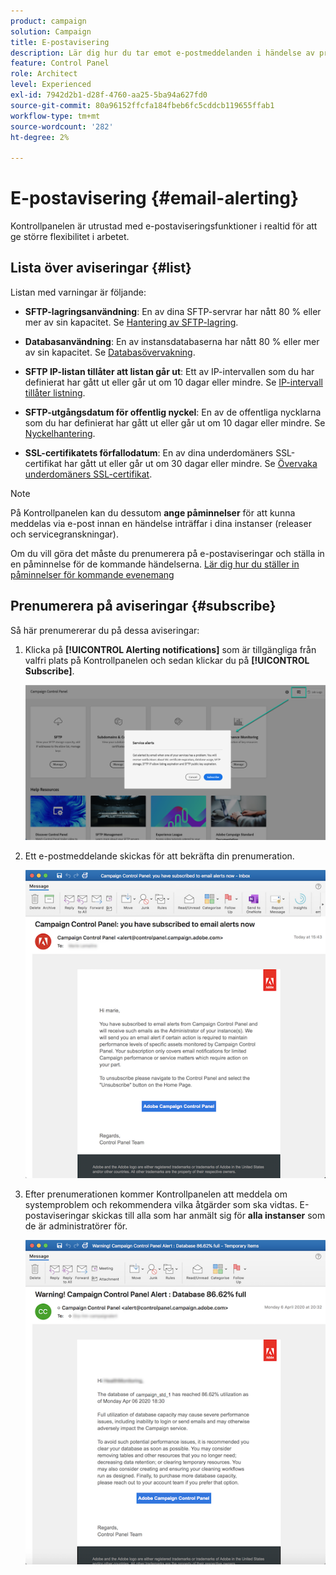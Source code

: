 ```yaml
---
product: campaign
solution: Campaign
title: E-postavisering
description: Lär dig hur du tar emot e-postmeddelanden i händelse av problem med dina Campaign-instanser
feature: Control Panel
role: Architect
level: Experienced
exl-id: 7942d2b1-d28f-4760-aa25-5ba94a627fd0
source-git-commit: 80a96152ffcfa184fbeb6fc5cddcb119655ffab1
workflow-type: tm+mt
source-wordcount: '282'
ht-degree: 2%

---
```


# E-postavisering {#email-alerting}

Kontrollpanelen är utrustad med e-postaviseringsfunktioner i realtid för att ge större flexibilitet i arbetet.

## Lista över aviseringar {#list}

Listan med varningar är följande:

* **SFTP-lagringsanvändning**: En av dina SFTP-servrar har nått 80 % eller mer av sin kapacitet. Se [Hantering av SFTP-lagring](../../sftp/using/sftp-storage-management.md).

* **Databasanvändning**: En av instansdatabaserna har nått 80 % eller mer av sin kapacitet. Se [Databasövervakning](../../performance-monitoring/using/database-monitoring.md).

* **SFTP IP-listan tillåter att listan går ut**: Ett av IP-intervallen som du har definierat har gått ut eller går ut om 10 dagar eller mindre. Se [IP-intervall tillåter listning](../../sftp/using/ip-range-allow-listing.md).

* **SFTP-utgångsdatum för offentlig nyckel**: En av de offentliga nycklarna som du har definierat har gått ut eller går ut om 10 dagar eller mindre. Se [Nyckelhantering](../../sftp/using/key-management.md).

* **SSL-certifikatets förfallodatum**: En av dina underdomäners SSL-certifikat har gått ut eller går ut om 30 dagar eller mindre. Se [Övervaka underdomäners SSL-certifikat](../../subdomains-certificates/using/monitoring-ssl-certificates.md).

<!--* **Long running Queries**: A query has been running for more than 24 hours on one of your instances. See [Monitoring active queries](database-active-queries.md).-->

>[!NOTE]
>
>På Kontrollpanelen kan du dessutom **ange påminnelser** för att kunna meddelas via e-post innan en händelse inträffar i dina instanser (releaser och servicegranskningar).
>
>Om du vill göra det måste du prenumerera på e-postaviseringar och ställa in en påminnelse för de kommande händelserna. [Lär dig hur du ställer in påminnelser för kommande evenemang](../../service-events/service-events.md#reminders)

## Prenumerera på aviseringar {#subscribe}

Så här prenumererar du på dessa aviseringar:

1. Klicka på **[!UICONTROL Alerting notifications]** som är tillgängliga från valfri plats på Kontrollpanelen och sedan klickar du på **[!UICONTROL Subscribe]**.

   ![](assets/subscribing.png)

1. Ett e-postmeddelande skickas för att bekräfta din prenumeration.

   ![](assets/email_subscription.png)

1. Efter prenumerationen kommer Kontrollpanelen att meddela om systemproblem och rekommendera vilka åtgärder som ska vidtas. E-postaviseringar skickas till alla som har anmält sig för **alla instanser** som de är administratörer för.

   ![](assets/alert_sample.png)
